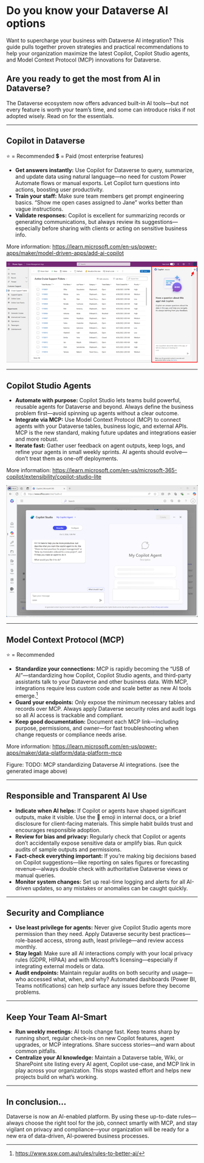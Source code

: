 # Do you know your Dataverse AI options

Want to supercharge your business with Dataverse AI integration? This guide pulls together proven strategies and practical recommendations to help your organization maximize the latest Copilot, Copilot Studio agents, and Model Context Protocol (MCP) innovations for Dataverse.

## Are you ready to get the most from AI in Dataverse?

The Dataverse ecosystem now offers advanced built-in AI tools—but not every feature is worth your team’s time, and some can introduce risks if not adopted wisely. Read on for the essentials.

***

## Copilot in Dataverse

⭐ = Recommended
💲 = Paid (most enterprise features)

- **Get answers instantly:** Use Copilot for Dataverse to query, summarize, and update data using natural language—no need for custom Power Automate flows or manual exports. Let Copilot turn questions into actions, boosting user productivity.
- **Train your staff:** Make sure team members get prompt engineering basics. “Show me open cases assigned to Jane” works better than vague instructions.
- **Validate responses:** Copilot is excellent for summarizing records or generating communications, but always review its suggestions—especially before sharing with clients or acting on sensitive business info.

More information: https://learn.microsoft.com/en-us/power-apps/maker/model-driven-apps/add-ai-copilot

![Figure: Copilot pane](model-driven-app-copilot.png)

***

## Copilot Studio Agents

- **Automate with purpose:** Copilot Studio lets teams build powerful, reusable agents for Dataverse and beyond. Always define the business problem first—avoid spinning up agents without a clear outcome.
- **Integrate via MCP:** Use Model Context Protocol (MCP) to connect agents with your Dataverse tables, business logic, and external APIs. MCP is the new standard, making future updates and integrations easier and more robust.
- **Iterate fast:** Gather user feedback on agent outputs, keep logs, and refine your agents in small weekly sprints. AI agents should evolve—don’t treat them as one-off deployments.

More information: https://learn.microsoft.com/en-us/microsoft-365-copilot/extensibility/copilot-studio-lite

![Figure: Creating a Copilot Agent](embedded-authoring-starter.png)

***

## Model Context Protocol (MCP)

⭐ = Recommended

- **Standardize your connections:** MCP is rapidly becoming the “USB of AI”—standardizing how Copilot, Copilot Studio agents, and third-party assistants talk to your Dataverse and other business data. With MCP, integrations require less custom code and scale better as new AI tools emerge.[^1]
- **Guard your endpoints:** Only expose the minimum necessary tables and records over MCP. Always apply Dataverse security roles and audit logs so all AI access is trackable and compliant.
- **Keep good documentation:** Document each MCP link—including purpose, permissions, and owner—for fast troubleshooting when change requests or compliance needs arise.

More information: https://learn.microsoft.com/en-us/power-apps/maker/data-platform/data-platform-mcp

Figure:
TODO: MCP standardizing Dataverse AI integrations.
(see the generated image above)

***

## Responsible and Transparent AI Use

- **Indicate when AI helps:** If Copilot or agents have shaped significant outputs, make it visible. Use the 🤖 emoji in internal docs, or a brief disclosure for client-facing materials. This simple habit builds trust and encourages responsible adoption.
- **Review for bias and privacy:** Regularly check that Copilot or agents don’t accidentally expose sensitive data or amplify bias. Run quick audits of sample outputs and permissions.
- **Fact-check everything important:** If you’re making big decisions based on Copilot suggestions—like reporting on sales figures or forecasting revenue—always double check with authoritative Dataverse views or manual queries.
- **Monitor system changes:** Set up real-time logging and alerts for all AI-driven updates, so any mistakes or anomalies can be caught quickly.

***

## Security and Compliance

- **Use least privilege for agents:** Never give Copilot Studio agents more permission than they need. Apply Dataverse security best practices—role-based access, strong auth, least privilege—and review access monthly.
- **Stay legal:** Make sure all AI interactions comply with your local privacy rules (GDPR, HIPAA) and with Microsoft’s licensing—especially if integrating external models or data.
- **Audit endpoints:** Maintain regular audits on both security and usage—who accessed what, when, and why? Automated dashboards (Power BI, Teams notifications) can help surface any issues before they become problems.

***

## Keep Your Team AI-Smart

- **Run weekly meetings:** AI tools change fast. Keep teams sharp by running short, regular check-ins on new Copilot features, agent upgrades, or MCP integrations. Share success stories—and warn about common pitfalls.
- **Centralize your AI knowledge:** Maintain a Dataverse table, Wiki, or SharePoint site listing every AI agent, Copilot use-case, and MCP link in play across your organization. This stops wasted effort and helps new projects build on what’s working.

***

## In conclusion…

Dataverse is now an AI-enabled platform. By using these up-to-date rules—always choose the right tool for the job, connect smartly with MCP, and stay vigilant on privacy and compliance—your organization will be ready for a new era of data-driven, AI-powered business processes.

[^1]: https://www.ssw.com.au/rules/rules-to-better-ai/

